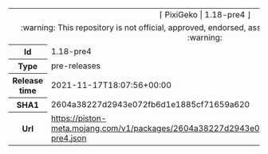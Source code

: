 <html><table>
<tr><td colspan="2" align="center"><img width="0" height="0"><br/>⌈ PixiGeko | 1.18-pre4 ⌋<br/><img width="0" height="0"></td></tr>
<tr><td colspan="2" align="center"><img width="0" height="0"><br/>
:warning: This repository is not official, approved, endorsed, associated or connected with Mojang :warning:
<br/><img width="0" height="0"></td></tr>
<tr><th>Id</th><td>1.18-pre4</td></tr>
<tr><th>Type</th><td>pre-releases</td></tr>
<tr><th>Release time</th><td>2021-11-17T18:07:56+00:00</td></tr>
<tr><th>SHA1</th><td>2604a38227d2943e072fb6d1e1885cf71659a620</td></tr>
<tr><th>Url</th><td><a href="https://piston-meta.mojang.com/v1/packages/2604a38227d2943e072fb6d1e1885cf71659a620/1.18-pre4.json">https://piston-meta.mojang.com/v1/packages/2604a38227d2943e072fb6d1e1885cf71659a620/1.18-pre4.json</a></td></tr>